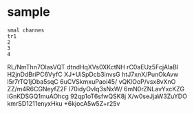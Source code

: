 # sample
    smal channes
    tr1
    2
    3
    4
     
     
    
RL/NmThn7OlasVQT
dtndHqXVs0XKctNH
rC0aEUz5FcjAlaBI
H2jnDdBriPC6VyfC
XJ+UiSpDcb3invsG
htJ7xnX/PunOkAvw
l5r7rTQ1jOba5sqC
6uCVSkmxuPaoi45/
vQKlOoP/vsx8vXnO
ZZ/m4R6CGNeyfZ2F
l70idyOvIq3sNxW/
6mN0rZNLavYxcKZG
iGnKDSGQ1muAOhcg
92qp1oT6sfwQSK8j
X/w0seJjaW3ZuYDO
kmrSD1211enyxHku
+6kjocA5w5Z+r25v
